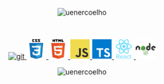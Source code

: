 <p align="center"> <img src="https://komarev.com/ghpvc/?username=uenercoelho&label=Profile%20views&color=0e75b6&style=flat" alt="uenercoelho" /> </p>

<!-- <h1 align="center">Hi 👋, I'm Uener</h1> -->
<!-- <h3 align="center">A passionate developer</h3> -->

<!-- - 🔭 I'm currently working on **my own career**, but I'm open to new projects and experiences. -->

<!-- - 🌱 I’m currently learning **`.html ` , `.css ` , `.js ` , `.ts `**, and more. -->

<!-- - 👯 I’m looking to collaborate with **anyone for work together** -->

<!-- - 🤝 I’m looking for help with **found a job for junior** -->

<!--
- 📫 How to reach me:
  - **uenercoelho2@hotmail.com**
  - <a href="https://linkedin.com/in/uenercoelho" target="blank"><img align="center" src="https://raw.githubusercontent.com/rahuldkjain/github-profile-readme-generator/master/src/images/icons/Social/linked-in-alt.svg" alt="uenercoelho" height="30" width="40" /></a> **https://www.linkedin.com/in/uenercoelho/**
-->

<!-- <h3 align="center">Connect with me:
  <p align="center">
  </p>
</h3> -->
<!-- <h3 align="center">Languages and Tools:</h3> -->
<br>
<p align="center"> 
  <a href="https://git-scm.com/" target="_blank" rel="noreferrer"> 
    <img src="https://www.vectorlogo.zone/logos/git-scm/git-scm-icon.svg" alt="git" width="40" height="40"/> 
  </a> 
  <a href="https://www.w3schools.com/css/" target="_blank" rel="noreferrer"> 
    <img src="https://raw.githubusercontent.com/devicons/devicon/master/icons/css3/css3-original-wordmark.svg" alt="css3" width="40" height="40"/> 
  </a> 
  <a href="https://www.w3.org/html/" target="_blank" rel="noreferrer"> 
    <img src="https://raw.githubusercontent.com/devicons/devicon/master/icons/html5/html5-original-wordmark.svg" alt="html5" width="40" height="40"/> 
  </a> 
  <a href="https://developer.mozilla.org/en-US/docs/Web/JavaScript" target="_blank" rel="noreferrer"> 
    <img src="https://raw.githubusercontent.com/devicons/devicon/master/icons/javascript/javascript-original.svg" alt="javascript" width="40" height="40"/> 
  </a> 
  <a href="https://www.typescriptlang.org/" target="_blank" rel="noreferrer"> 
    <img src="https://raw.githubusercontent.com/devicons/devicon/master/icons/typescript/typescript-original.svg" alt="typescript" width="40" height="40"/> 
  </a> 
  <a href="https://reactjs.org/" target="_blank" rel="noreferrer"> 
    <img src="https://raw.githubusercontent.com/devicons/devicon/master/icons/react/react-original-wordmark.svg" alt="react" width="40" height="40"/> 
  </a> 
  <a href="https://nodejs.org" target="_blank" rel="noreferrer"> 
    <img src="https://raw.githubusercontent.com/devicons/devicon/master/icons/nodejs/nodejs-original-wordmark.svg" alt="nodejs" width="40" height="40"/> 
  </a> 
<!--   <a href="https://reactnative.dev/" target="_blank" rel="noreferrer"> 
    <img src="https://reactnative.dev/img/header_logo.svg" alt="reactnative" width="40" height="40"/> 
  </a>  -->
  <!-- <a href="https://expressjs.com" target="_blank" rel="noreferrer"> 
    <img src="https://raw.githubusercontent.com/devicons/devicon/master/icons/express/express-original-wordmark.svg" alt="express" width="40" height="40"/> 
  </a>  -->
<!--   <a href="https://www.mysql.com/" target="_blank" rel="noreferrer"> 
    <img src="https://raw.githubusercontent.com/devicons/devicon/master/icons/mysql/mysql-original-wordmark.svg" alt="mysql" width="40" height="40"/> 
  </a>  -->
<!--   <a href="https://www.postgresql.org" target="_blank" rel="noreferrer"> 
    <img src="https://raw.githubusercontent.com/devicons/devicon/master/icons/postgresql/postgresql-original-wordmark.svg" alt="postgresql" width="40" height="40"/> 
  </a>  -->
<!--   <a href="https://www.photoshop.com/en" target="_blank" rel="noreferrer"> 
    <img src="https://raw.githubusercontent.com/devicons/devicon/master/icons/photoshop/photoshop-line.svg" alt="photoshop" width="40" height="40"/> 
  </a>  -->
</p>

<p align="center">
<!--   <img src="https://github-readme-stats.vercel.app/api?username=uenercoelho&show_icons=true&theme=tokyonight" alt="uenercoelho" />
  <br /> -->
<!--   <img src="https://github-readme-stats.vercel.app/api/top-langs?username=uenercoelho&show_icons=true&locale=en&layout=compact" alt="uenercoelho" /> -->
    <img src="https://github-readme-stats.vercel.app/api/top-langs/?username=uenercoelho&layout=compact&title_color=61dafb&text_color=FFFFFF&icon_color=61dafb&bg_color=20232a" alt="uenercoelho" />
</p>

<!-- <p align="center">
  <a href="https://github.com/ryo-ma/github-profile-trophy">
    <img src="https://github-profile-trophy.vercel.app/?username=uenercoelho" alt="uenercoelho" />
  </a>
</p>
 -->
<!-- <h3>Projects</h3>
<p align="start">
  <a href="https://uenercoelho.github.io/CatitaSobrancelhas/">
    <img src="https://github-readme-stats.vercel.app/api/pin/?username=uenercoelho&repo=CatitaSobrancelhas&theme=dark" alt="Catia Sobrancelhas Project"/>
  </a>
</p>
<p align="center">
  <a href="https://uenercoelho.github.io/lampJS/">
    <img src="https://github-readme-stats.vercel.app/api/pin/?username=uenercoelho&repo=lampJS&theme=dark" alt="Catia Sobrancelhas Project"/>
  </a>
</p>
<p align="end">
  <a href="https://uenercoelho.github.io/podcastr/">
    <img src="https://github-readme-stats.vercel.app/api/pin/?username=uenercoelho&repo=podcastr&theme=dark" alt="Catia Sobrancelhas Project"/>
  </a>
</p>
<br />
 -->
